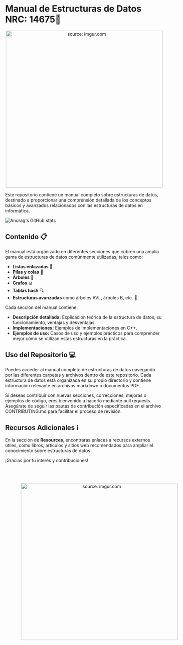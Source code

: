 # Manual de Estructuras de Datos NRC: 14675📘

<div style="text-align:center;">
  <a href="https://imgur.com/KEb5MMK">
    <img src="https://i.imgur.com/KEb5MMK.jpg" title="source: imgur.com" width="500" height="500" style="margin: auto;"/>
  </a>
</div>

Este repositorio contiene un manual completo sobre estructuras de datos, destinado a proporcionar una comprensión detallada de los conceptos básicos y avanzados relacionados con las estructuras de datos en informática.

![Anurag's GitHub stats](https://github-readme-stats.vercel.app/api?username=EspinAndres01&theme=dark&show_icons=true)

## Contenido 📋

El manual está organizado en diferentes secciones que cubren una amplia gama de estructuras de datos comúnmente utilizadas, tales como:

- **Listas enlazadas** 📝
- **Pilas y colas** 🔄
- **Árboles** 🌳
- **Grafos** 📊
- **Tablas hash** 🔍    
- **Estructuras avanzadas** como árboles AVL, árboles B, etc. 🚀

Cada sección del manual contiene:

- **Descripción detallada:** Explicación teórica de la estructura de datos, su funcionamiento, ventajas y desventajas.
- **Implementaciones:** Ejemplos de implementaciones en C++.
- **Ejemplos de uso:** Casos de uso y ejemplos prácticos para comprender mejor cómo se utilizan estas estructuras en la práctica.

## Uso del Repositorio 💻

Puedes acceder al manual completo de estructuras de datos navegando por las diferentes carpetas y archivos dentro de este repositorio. Cada estructura de datos está organizada en su propio directorio y contiene información relevante en archivos markdown o documentos PDF.

Si deseas contribuir con nuevas secciones, correcciones, mejoras o ejemplos de código, eres bienvenido a hacerlo mediante pull requests. Asegúrate de seguir las pautas de contribución especificadas en el archivo CONTRIBUTING.md para facilitar el proceso de revisión.

## Recursos Adicionales ℹ️

En la sección de **Resources**, encontrarás enlaces a recursos externos útiles, como libros, artículos y sitios web recomendados para ampliar el conocimiento sobre estructuras de datos.


¡Gracias por tu interés y contribuciones!
<div style="text-align:center;">
  <a href="https://imgur.com/ffCOBx0">
    <img src="hhttps://i.imgur.com/ffCOBx0.jpg" title="source: imgur.com" width="500" height="500" style="margin: 50px;"/>
  </a>
</div>


